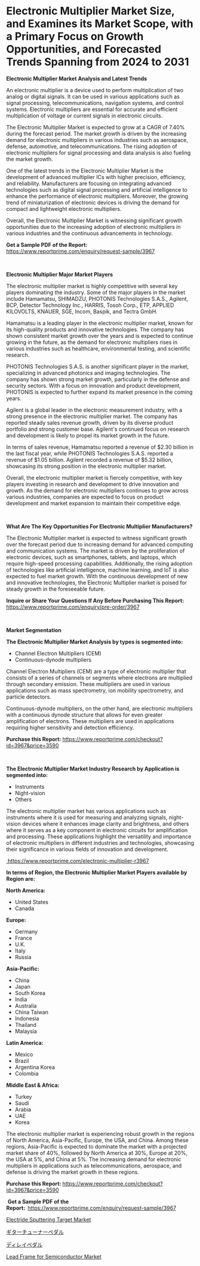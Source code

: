 <p><h1>Electronic Multiplier Market Size, and Examines its Market Scope, with a Primary Focus on Growth Opportunities, and Forecasted Trends Spanning from 2024 to 2031</h1></p><p><strong>Electronic Multiplier Market Analysis and Latest Trends</strong></p>
<p><p>An electronic multiplier is a device used to perform multiplication of two analog or digital signals. It can be used in various applications such as signal processing, telecommunications, navigation systems, and control systems. Electronic multipliers are essential for accurate and efficient multiplication of voltage or current signals in electronic circuits.</p><p>The Electronic Multiplier Market is expected to grow at a CAGR of 7.40% during the forecast period. The market growth is driven by the increasing demand for electronic multipliers in various industries such as aerospace, defense, automotive, and telecommunications. The rising adoption of electronic multipliers for signal processing and data analysis is also fueling the market growth.</p><p>One of the latest trends in the Electronic Multiplier Market is the development of advanced multiplier ICs with higher precision, efficiency, and reliability. Manufacturers are focusing on integrating advanced technologies such as digital signal processing and artificial intelligence to enhance the performance of electronic multipliers. Moreover, the growing trend of miniaturization of electronic devices is driving the demand for compact and lightweight electronic multipliers.</p><p>Overall, the Electronic Multiplier Market is witnessing significant growth opportunities due to the increasing adoption of electronic multipliers in various industries and the continuous advancements in technology.</p></p>
<p><strong>Get a Sample PDF of the Report:&nbsp;</strong> <a href="https://www.reportprime.com/enquiry/request-sample/3967">https://www.reportprime.com/enquiry/request-sample/3967</a></p>
<p>&nbsp;</p>
<p><strong>Electronic Multiplier Major Market Players</strong></p>
<p><p>The electronic multiplier market is highly competitive with several key players dominating the industry. Some of the major players in the market include Hamamatsu, SHIMADZU, PHOTONIS Technologies S.A.S., Agilent, BCP, Detector Technology Inc., HARRIS, Tosoh Corp., ETP, APPLIED KILOVOLTS, KNAUER, SGE, Incom, Baspik, and Tectra GmbH.</p><p>Hamamatsu is a leading player in the electronic multiplier market, known for its high-quality products and innovative technologies. The company has shown consistent market growth over the years and is expected to continue growing in the future, as the demand for electronic multipliers rises in various industries such as healthcare, environmental testing, and scientific research.</p><p>PHOTONIS Technologies S.A.S. is another significant player in the market, specializing in advanced photonics and imaging technologies. The company has shown strong market growth, particularly in the defense and security sectors. With a focus on innovation and product development, PHOTONIS is expected to further expand its market presence in the coming years.</p><p>Agilent is a global leader in the electronic measurement industry, with a strong presence in the electronic multiplier market. The company has reported steady sales revenue growth, driven by its diverse product portfolio and strong customer base. Agilent's continued focus on research and development is likely to propel its market growth in the future.</p><p>In terms of sales revenue, Hamamatsu reported a revenue of $2.30 billion in the last fiscal year, while PHOTONIS Technologies S.A.S. reported a revenue of $1.05 billion. Agilent recorded a revenue of $5.32 billion, showcasing its strong position in the electronic multiplier market.</p><p>Overall, the electronic multiplier market is fiercely competitive, with key players investing in research and development to drive innovation and growth. As the demand for electronic multipliers continues to grow across various industries, companies are expected to focus on product development and market expansion to maintain their competitive edge.</p></p>
<p>&nbsp;</p>
<p><strong>What Are The Key Opportunities For Electronic Multiplier Manufacturers?</strong></p>
<p><p>The Electronic Multiplier market is expected to witness significant growth over the forecast period due to increasing demand for advanced computing and communication systems. The market is driven by the proliferation of electronic devices, such as smartphones, tablets, and laptops, which require high-speed processing capabilities. Additionally, the rising adoption of technologies like artificial intelligence, machine learning, and IoT is also expected to fuel market growth. With the continuous development of new and innovative technologies, the Electronic Multiplier market is poised for steady growth in the foreseeable future.</p></p>
<p><strong>Inquire or Share Your Questions If Any Before Purchasing This Report:</strong> <a href="https://www.reportprime.com/enquiry/pre-order/3967">https://www.reportprime.com/enquiry/pre-order/3967</a></p>
<p>&nbsp;</p>
<p><strong>Market Segmentation</strong></p>
<p><strong>The Electronic Multiplier Market Analysis by types is segmented into:</strong></p>
<p><ul><li>Channel Electron Multipliers (CEM)</li><li>Continuous-dynode multipliers</li></ul></p>
<p><p>Channel Electron Multipliers (CEM) are a type of electronic multiplier that consists of a series of channels or segments where electrons are multiplied through secondary emission. These multipliers are used in various applications such as mass spectrometry, ion mobility spectrometry, and particle detectors.</p><p>Continuous-dynode multipliers, on the other hand, are electronic multipliers with a continuous dynode structure that allows for even greater amplification of electrons. These multipliers are used in applications requiring higher sensitivity and detection efficiency.</p></p>
<p><strong>Purchase this Report:&nbsp;</strong><a href="https://www.reportprime.com/checkout?id=3967&price=3590">https://www.reportprime.com/checkout?id=3967&price=3590</a></p>
<p>&nbsp;</p>
<p><strong>The Electronic Multiplier Market Industry Research by Application is segmented into:</strong></p>
<p><ul><li>Instruments</li><li>Night-vision</li><li>Others</li></ul></p>
<p><p>The electronic multiplier market has various applications such as instruments where it is used for measuring and analyzing signals, night-vision devices where it enhances image clarity and brightness, and others where it serves as a key component in electronic circuits for amplification and processing. These applications highlight the versatility and importance of electronic multipliers in different industries and technologies, showcasing their significance in various fields of innovation and development.</p></p>
<p><a href="https://www.reportprime.com/electronic-multiplier-r3967">&nbsp;https://www.reportprime.com/electronic-multiplier-r3967</a></p>
<p><strong>In terms of Region, the Electronic Multiplier Market Players available by Region are:</strong></p>
<p>
    <p> <strong> North America: </strong>
        <ul>
            <li>United States</li>
            <li>Canada</li>
        </ul>
        </p> 
    <p> <strong> Europe: </strong>
        <ul>
            <li>Germany</li>
            <li>France</li>
            <li>U.K.</li>
            <li>Italy</li>
            <li>Russia</li>
        </ul>
        </p> 
    <p> <strong> Asia-Pacific: </strong>
        <ul>
            <li>China</li>
            <li>Japan</li>
            <li>South Korea</li>
            <li>India</li>
            <li>Australia</li>
            <li>China Taiwan</li>
            <li>Indonesia</li>
            <li>Thailand</li>
            <li>Malaysia</li>
        </ul>
        </p> 
    <p> <strong> Latin America: </strong>
        <ul>
            <li>Mexico</li>
            <li>Brazil</li>
            <li>Argentina Korea</li>
            <li>Colombia</li>
        </ul>
        </p> 
    <p> <strong> Middle East & Africa: </strong>
        <ul>
            <li>Turkey</li>
            <li>Saudi</li>
            <li>Arabia</li>
            <li>UAE</li>
            <li>Korea</li>
        </ul>
    </p>
    </p>
<p><p>The electronic multiplier market is experiencing robust growth in the regions of North America, Asia-Pacific, Europe, the USA, and China. Among these regions, Asia-Pacific is expected to dominate the market with a projected market share of 40%, followed by North America at 30%, Europe at 20%, the USA at 5%, and China at 5%. The increasing demand for electronic multipliers in applications such as telecommunications, aerospace, and defense is driving the market growth in these regions.</p></p>
<p><strong>Purchase this Report: </strong><a href="https://www.reportprime.com/checkout?id=3967&price=3590">https://www.reportprime.com/checkout?id=3967&price=3590</a></p>
<p>&nbsp;<strong>Get a Sample PDF of the Report:&nbsp;&nbsp;</strong><a href="https://www.reportprime.com/enquiry/request-sample/3967">https://www.reportprime.com/enquiry/request-sample/3967</a></p>
<p><strong></strong></p>
<p><p><a href="https://github.com/SashaBeier2023/Market-Research-Report-List-1/blob/main/electride-sputtering-target-market.md">Electride Sputtering Target Market</a></p><p><a href="https://github.com/JoanaNitzsche/Market-Research-Report-List-1/blob/main/930088373328.md">ギターチューナーペダル</a></p><p><a href="https://github.com/KaliMetz2023/Market-Research-Report-List-1/blob/main/741721973329.md">ディレイペダル</a></p><p><a href="https://github.com/ashman753/Market-Research-Report-List-1/blob/main/lead-frame-for-semiconductor-market.md">Lead Frame for Semiconductor Market</a></p></p>